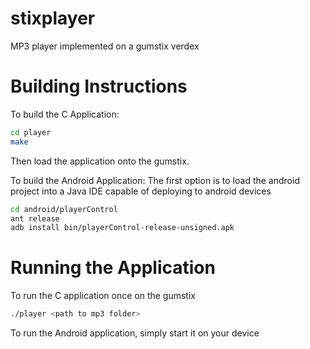 stixplayer
==========

MP3 player implemented on a gumstix verdex

Building Instructions
=====================

To build the C Application:
```bash
cd player
make
```

Then load the application onto the gumstix.

To build the Android Application:
The first option is to load the android project into a Java IDE
capable of deploying to android devices

```bash
cd android/playerControl
ant release
adb install bin/playerControl-release-unsigned.apk
```

Running the Application
=======================

To run the C application once on the gumstix

```bash
./player <path to mp3 folder>
```

To run the Android application, simply start it on your device
